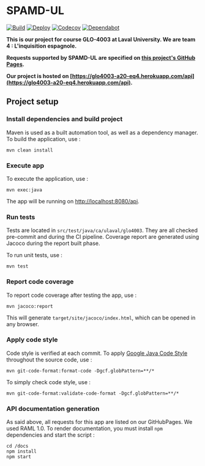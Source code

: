 # SPAMD-UL

[![Build](https://github.com/GLO4003UL/a20-eq4/workflows/Build/badge.svg)](https://github.com/GLO4003UL/a20-eq4/actions?query=workflow%3A%22Build%22)
[![Deploy](https://github.com/GLO4003UL/a20-eq4/workflows/Deploy/badge.svg)](https://github.com/GLO4003UL/a20-eq4/actions?query=workflow%3A%22Deploy%22)
[![Codecov](https://codecov.io/gh/GLO4003UL/a20-eq4/branch/develop/graph/badge.svg?token=1L5N0NP4T7)](https://codecov.io/gh/GLO4003UL/a20-eq4)
[![Dependabot](https://badgen.net/badge/Dependabot/enabled/green?icon=dependabot)](https://dependabot.com/)

**This is our project for course GLO-4003 at Laval University. We are team 4 : L'inquisition espagnole.**

**Requests supported by SPAMD-UL are specified on [this project's GitHub Pages](https://glo4003ul.github.io/a20-eq4/).**

**Our project is hosted on [https://glo4003-a20-eq4.herokuapp.com/api](https://glo4003-a20-eq4.herokuapp.com/api).**

## Project setup

### Install dependencies and build project

Maven is used as a built automation tool, as well as a dependency manager. To build the application, use : 

```
mvn clean install
```

### Execute app

To execute the application, use : 

```
mvn exec:java
```

The app will be running on [http://localhost:8080/api](http://localhost:8080/api).

### Run tests

Tests are located in `src/test/java/ca/ulaval/glo4003`. They are all checked pre-commit and during the CI pipeline. Coverage report are generated using Jacoco during the report built phase.

To run unit tests, use :

```
mvn test
```

### Report code coverage

To report code coverage after testing the app, use : 

```
mvn jacoco:report
```

This will generate `target/site/jacoco/index.html`, which can be opened in any browser.

### Apply code style

Code style is verified at each commit. To apply [Google Java Code Style](https://google.github.io/styleguide/javaguide.html) throughout the source code, use : 

```
mvn git-code-format:format-code -Dgcf.globPattern=**/*
```

To simply check code style, use :

```
mvn git-code-format:validate-code-format -Dgcf.globPattern=**/*
```

### API documentation generation

As said above, all requests for this app are listed on our GitHubPages. We used RAML 1.0. To render documentation, you must install `npm` dependencies and start the script : 

```
cd /docs
npm install
npm start
```
